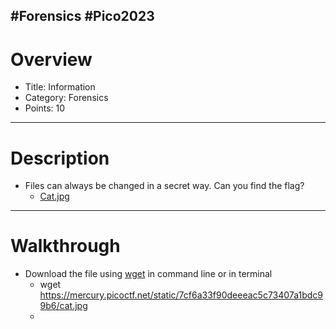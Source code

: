 #Forensics #Pico2023
---
# Overview
* Title: Information
* Category: Forensics
* Points: 10
---
# Description
* Files can always be changed in a secret way. Can you find the flag? 
	* [Cat.jpg](https://mercury.picoctf.net/static/7cf6a33f90deeeac5c73407a1bdc99b6/cat.jpg)
---
# Walkthrough
* Download the file using [wget](https://www.ionos.com/digitalguide/server/configuration/linux-wget-command/) in command line or in terminal
	* wget https://mercury.picoctf.net/static/7cf6a33f90deeeac5c73407a1bdc99b6/cat.jpg
	* 